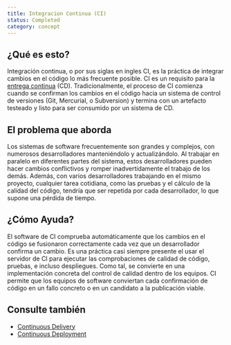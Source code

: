 ```yaml
---
title: Integracion Continua (CI)
status: Completed 
category: concept
---
```


## ¿Qué es esto?

Integración continua, o por sus siglas en ingles CI, es la práctica de integrar cambios en el código lo más frecuente posible. CI es un requisito para la [entrega continua](/continuous_delivery/) (CD). Tradicionalmente, el proceso de CI comienza cuando se confirman los cambios en el código hacia un sistema de control de versiones (Git, Mercurial, o Subversion) y termina con un artefacto testeado y listo para ser consumido por un sistema de CD.

## El problema que aborda

Los sistemas de software frecuentemente son grandes y complejos, con numerosos desarrolladores manteniéndolo y actualizándolo. Al trabajar en paralelo en diferentes partes del sistema, estos desarrolladores pueden hacer cambios conflictivos y romper inadvertidamente el trabajo de los demás. Además, con varios desarrolladores trabajando en el mismo proyecto, cualquier tarea cotidiana, como las pruebas y el cálculo de la calidad del código, tendría que ser repetida por cada desarrollador, lo que supone una pérdida de tiempo.

## ¿Cómo Ayuda?
El software de CI comprueba automáticamente que los cambios en el código se fusionaron correctamente cada vez que un desarrollador confirma un cambio. Es una práctica casi siempre presente el usar el servidor de CI para ejecutar las comprobaciones de calidad de código, pruebas, e incluso despliegues. Como tal, se convierte en una implementación concreta del control de calidad dentro de los equipos. CI permite que los equipos de software conviertan cada confirmación de código en un fallo concreto o en un candidato a la publicación viable.

## Consulte también
* [Continuous Delivery](/continuous_delivery/)
* [Continuous Deployment](/continuous_deployment/)
